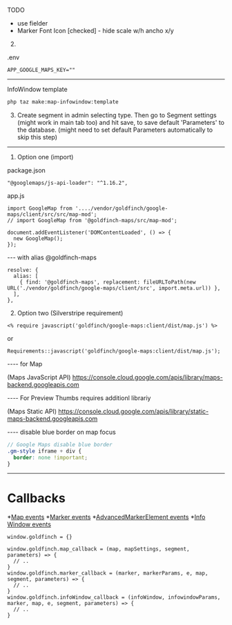 TODO
* use fielder
* Marker Font Icon [checked] - hide scale w/h ancho x/y


2)

.env
```
APP_GOOGLE_MAPS_KEY=""
```

---

InfoWindow template

```bash
php taz make:map-infowindow:template
```

3) Create segment in admin selecting type. Then go to Segment settings (might work in main tab too) and hit save, to save default 'Parameters' to the database. (might need to set default Parameters automatically to skip this step)
---- 


1) Option one (import)

package.json
```
"@googlemaps/js-api-loader": "^1.16.2",
```

app.js
```
import GoogleMap from '..../vendor/goldfinch/google-maps/client/src/src/map-mod';
// import GoogleMap from '@goldfinch-maps/src/map-mod';

document.addEventListener('DOMContentLoaded', () => {
  new GoogleMap();
});
```

--- with alias @goldfinch-maps
```
resolve: {
  alias: [
    { find: '@goldfinch-maps', replacement: fileURLToPath(new URL('./vendor/goldfinch/google-maps/client/src', import.meta.url)) },
  ],
},
```

2) Option two (Silverstripe requirement)
```
<% require javascript('goldfinch/google-maps:client/dist/map.js') %>
```
or
```
Requirements::javascript('goldfinch/google-maps:client/dist/map.js');
```

---- for Map

(Maps JavaScript API)
https://console.cloud.google.com/apis/library/maps-backend.googleapis.com

---- For Preview Thumbs requires additionl librariy

(Maps Static API)
https://console.cloud.google.com/apis/library/static-maps-backend.googleapis.com

---- disable blue border on map focus

```scss
// Google Maps disable blue border
.gm-style iframe + div {
  border: none !important;
}
```

---

# Callbacks

*[Map events](https://developers.google.com/maps/documentation/javascript/events)
*[Marker events](https://developers.google.com/maps/documentation/javascript/reference/marker#Marker-Events)
*[AdvancedMarkerElement events](https://developers.google.com/maps/documentation/javascript/reference/advanced-markers#AdvancedMarkerElement-Events)
*[Info Window events](https://developers.google.com/maps/documentation/javascript/reference/info-window#InfoWindow-Events)
```
window.goldfinch = {}

window.goldfinch.map_callback = (map, mapSettings, segment, parameters) => {
  // ..
}
window.goldfinch.marker_callback = (marker, markerParams, e, map, segment, parameters) => {
  // ..
}
window.goldfinch.infoWindow_callback = (infoWindow, infowindowParams, marker, map, e, segment, parameters) => {
  // ..
}
```
